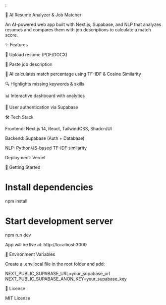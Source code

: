 :

🚀 AI Resume Analyzer & Job Matcher

An AI-powered web app built with Next.js, Supabase, and NLP that analyzes resumes and compares them with job descriptions to calculate a match score.

✨ Features

📂 Upload resume (PDF/DOCX)

📝 Paste job description

🤖 AI calculates match percentage using TF-IDF & Cosine Similarity

🔍 Highlights missing keywords & skills

📊 Interactive dashboard with analytics

🔐 User authentication via Supabase

🛠️ Tech Stack

Frontend: Next.js 14, React, TailwindCSS, Shadcn/UI

Backend: Supabase (Auth + Database)

NLP: Python/JS-based TF-IDF similarity

Deployment: Vercel

🚀 Getting Started
# Install dependencies
npm install

# Start development server
npm run dev


App will be live at: http://localhost:3000

🔑 Environment Variables

Create a .env.local file in the root folder and add:

NEXT_PUBLIC_SUPABASE_URL=your_supabase_url
NEXT_PUBLIC_SUPABASE_ANON_KEY=your_supabase_key

📜 License

MIT License
